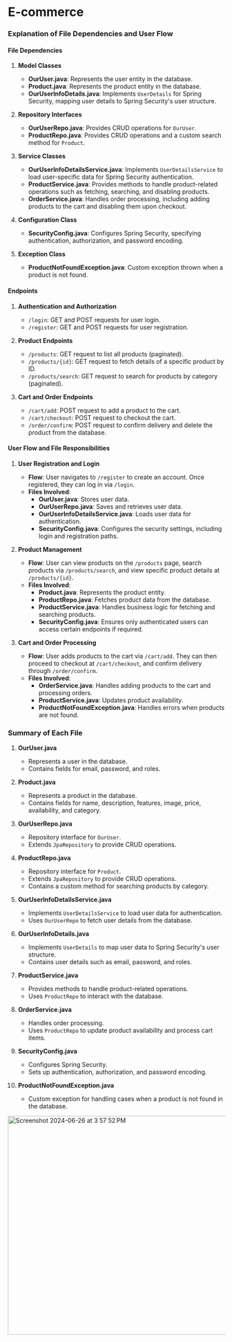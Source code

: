 # E-commerce
### Explanation of File Dependencies and User Flow

#### File Dependencies

1. **Model Classes**
    - **OurUser.java**: Represents the user entity in the database.
    - **Product.java**: Represents the product entity in the database.
    - **OurUserInfoDetails.java**: Implements `UserDetails` for Spring Security, mapping user details to Spring Security's user structure.

2. **Repository Interfaces**
    - **OurUserRepo.java**: Provides CRUD operations for `OurUser`.
    - **ProductRepo.java**: Provides CRUD operations and a custom search method for `Product`.

3. **Service Classes**
    - **OurUserInfoDetailsService.java**: Implements `UserDetailsService` to load user-specific data for Spring Security authentication.
    - **ProductService.java**: Provides methods to handle product-related operations such as fetching, searching, and disabling products.
    - **OrderService.java**: Handles order processing, including adding products to the cart and disabling them upon checkout.

4. **Configuration Class**
    - **SecurityConfig.java**: Configures Spring Security, specifying authentication, authorization, and password encoding.

5. **Exception Class**
    - **ProductNotFoundException.java**: Custom exception thrown when a product is not found.

#### Endpoints

1. **Authentication and Authorization**
    - `/login`: GET and POST requests for user login.
    - `/register`: GET and POST requests for user registration.

2. **Product Endpoints**
    - `/products`: GET request to list all products (paginated).
    - `/products/{id}`: GET request to fetch details of a specific product by ID.
    - `/products/search`: GET request to search for products by category (paginated).

3. **Cart and Order Endpoints**
    - `/cart/add`: POST request to add a product to the cart.
    - `/cart/checkout`: POST request to checkout the cart.
    - `/order/confirm`: POST request to confirm delivery and delete the product from the database.

#### User Flow and File Responsibilities

1. **User Registration and Login**
    - **Flow**: User navigates to `/register` to create an account. Once registered, they can log in via `/login`.
    - **Files Involved**:
        - **OurUser.java**: Stores user data.
        - **OurUserRepo.java**: Saves and retrieves user data.
        - **OurUserInfoDetailsService.java**: Loads user data for authentication.
        - **SecurityConfig.java**: Configures the security settings, including login and registration paths.

2. **Product Management**
    - **Flow**: User can view products on the `/products` page, search products via `/products/search`, and view specific product details at `/products/{id}`.
    - **Files Involved**:
        - **Product.java**: Represents the product entity.
        - **ProductRepo.java**: Fetches product data from the database.
        - **ProductService.java**: Handles business logic for fetching and searching products.
        - **SecurityConfig.java**: Ensures only authenticated users can access certain endpoints if required.

3. **Cart and Order Processing**
    - **Flow**: User adds products to the cart via `/cart/add`. They can then proceed to checkout at `/cart/checkout`, and confirm delivery through `/order/confirm`.
    - **Files Involved**:
        - **OrderService.java**: Handles adding products to the cart and processing orders.
        - **ProductService.java**: Updates product availability.
        - **ProductNotFoundException.java**: Handles errors when products are not found.

### Summary of Each File

1. **OurUser.java**
    - Represents a user in the database.
    - Contains fields for email, password, and roles.

2. **Product.java**
    - Represents a product in the database.
    - Contains fields for name, description, features, image, price, availability, and category.

3. **OurUserRepo.java**
    - Repository interface for `OurUser`.
    - Extends `JpaRepository` to provide CRUD operations.

4. **ProductRepo.java**
    - Repository interface for `Product`.
    - Extends `JpaRepository` to provide CRUD operations.
    - Contains a custom method for searching products by category.

5. **OurUserInfoDetailsService.java**
    - Implements `UserDetailsService` to load user data for authentication.
    - Uses `OurUserRepo` to fetch user details from the database.

6. **OurUserInfoDetails.java**
    - Implements `UserDetails` to map user data to Spring Security's user structure.
    - Contains user details such as email, password, and roles.

7. **ProductService.java**
    - Provides methods to handle product-related operations.
    - Uses `ProductRepo` to interact with the database.

8. **OrderService.java**
    - Handles order processing.
    - Uses `ProductRepo` to update product availability and process cart items.

9. **SecurityConfig.java**
    - Configures Spring Security.
    - Sets up authentication, authorization, and password encoding.

10. **ProductNotFoundException.java**
    - Custom exception for handling cases when a product is not found in the database.

<img width="505" alt="Screenshot 2024-06-26 at 3 57 52 PM" src="https://github.com/vandana-aa/E-commerce/assets/98863444/30b77925-c4fd-4847-8146-ee20a4fe328a">


      
